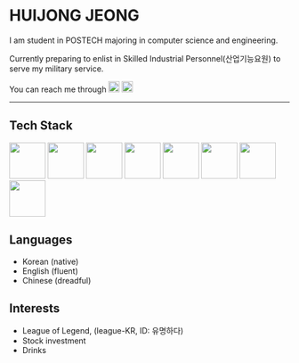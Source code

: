 HUIJONG JEONG
===

I am student in POSTECH majoring in computer science and engineering.

Currently preparing to enlist in Skilled Industrial Personnel(산업기능요원) to serve my military service.

You can reach me through
<a href="mailto:hui0213@postech.ac.kr" alt="email"><img src="https://github.com/nitish-awasthi/nitish-awasthi/blob/master/gmail-512.webp" height="20" width="20"></a>
 <a href="https://www.instagram.com/lnuijong" alt="instagram"><img src="https://github.com/nitish-awasthi/nitish-awasthi/blob/master/instagram-logo-png-transparent-background-hd-3.png" height="20" width="20"></a>
 
 ***
 
 ## Tech Stack
 <div>
  <img height=65px src="https://w.namu.la/s/3710a13b7b71d39dd3c7749d3927a6b7413d6439098e8ec19c2f804f63bb5888d2f03beb06ae222e3707356acb3ca75107b7a29672c33f2ffe1b905b86fe40e5b08f2860d5ff45d29bf95e1cbea6c375a092a21b04fc7e82eef08bafdcc39e73">
  <img height=65px src="https://isocpp.org/assets/images/cpp_logo.png"> 
  <img height=65px src="https://mshr-h.gallerycdn.vsassets.io/extensions/mshr-h/veriloghdl/1.5.1/1636349832084/Microsoft.VisualStudio.Services.Icons.Default">
  <img height=65px src="http://wiki.hash.kr/images/2/2b/%ED%8C%8C%EC%9D%B4%EC%8D%AC_%EB%A1%9C%EA%B3%A0.png">  
  <img height=65px src="https://img.icons8.com/color/2x/html-5.png"> 
  <img height=65px src="http://wiki.hash.kr/images/c/c0/CSS_%EB%A1%9C%EA%B3%A0.png"> 
  <img height=65px src="http://wiki.hash.kr/images/3/3f/%EC%9E%90%EB%B0%94%EC%8A%A4%ED%81%AC%EB%A6%BD%ED%8A%B8_%EB%A1%9C%EA%B3%A0.png">  
  <img height=65px src="https://www.pinclipart.com/picdir/big/537-5374089_react-js-logo-clipart.png"> 
 </div>
 
 ## Languages
 - Korean (native)
 - English (fluent)
 - Chinese (dreadful)

## Interests
 - League of Legend, (league-KR, ID: 유명하다)
 - Stock investment
 - Drinks

